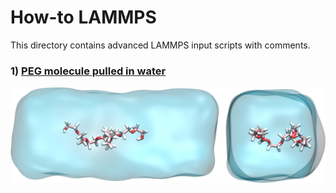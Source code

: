 # How-to LAMMPS

This directory contains advanced LAMMPS input scripts with comments. 

### 1) [PEG molecule pulled in water](PEG-H2O/PEG-H2O.rst)

![Image of PEG molecule pulled in water](PEG-H2O/PEGinH2O.png)
